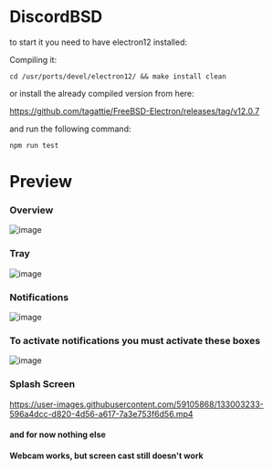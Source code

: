# DiscordBSD
to start it you need to have electron12 installed:

Compiling it:
```
cd /usr/ports/devel/electron12/ && make install clean
```

or install the already compiled version from here:

https://github.com/tagattie/FreeBSD-Electron/releases/tag/v12.0.7

and run the following command:
```
npm run test
```

# Preview

### Overview

![image](https://user-images.githubusercontent.com/59105868/132993833-1c33cf39-130d-4bdf-b1ea-8ab94ce21291.png)

### Tray

![image](https://user-images.githubusercontent.com/59105868/132993874-18d21c32-edf8-44f5-9438-6912f7660d68.png)

### Notifications

![image](https://user-images.githubusercontent.com/59105868/132993900-475515dc-1e07-4bb4-ae6c-e880d67d91ed.png)

### To activate notifications you must activate these boxes

![image](https://user-images.githubusercontent.com/59105868/132994004-d381dfe4-bf3d-4345-89f3-63fd9a46d67c.png)

### Splash Screen

https://user-images.githubusercontent.com/59105868/133003233-596a4dcc-d820-4d56-a617-7a3e753f6d56.mp4

#### and for now nothing else

#### Webcam works, but screen cast still doesn't work
